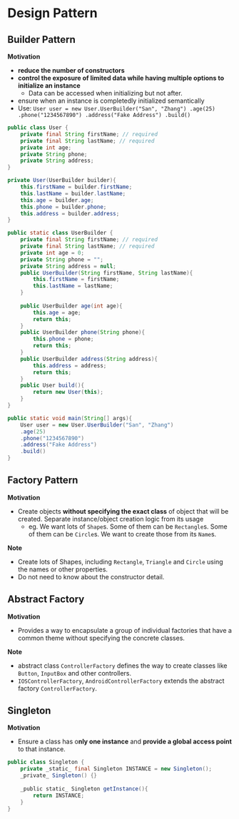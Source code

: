 <extoc></extoc>

# Design Pattern

## Builder Pattern

**Motivation**

- **reduce the number of constructors**
- **control the exposure of limited data while having multiple options to initialize an instance**
    - Data can be accessed when initializing but not after.
- ensure when an instance is completedly initialized semantically
- Use: ```User user = new User.UserBuilder("San", "Zhang")
.age(25)
.phone("1234567890")
.address("Fake Address")
.build()```

```java
public class User {
    private final String firstName; // required
    private final String lastName; // required
    private int age;
    private String phone;
    private String address;
}

private User(UserBuilder builder){
    this.firstName = builder.firstName;
    this.lastName = builder.lastName;
    this.age = builder.age;
    this.phone = builder.phone;
    this.address = builder.address;
}

public static class UserBuilder {
    private final String firstName; // required
    private final String lastName; // required
    private int age = 0;
    private String phone = "";
    private String address = null;
    public UserBuilder(String firstName, String lastName){
        this.firstName = firstName;
        this.lastName = lastName;
    }
    
    public UserBuilder age(int age){
        this.age = age;
        return this;
    }
    public UserBuilder phone(String phone){
        this.phone = phone;
        return this;
    }
    public UserBuilder address(String address){
        this.address = address;
        return this;
    }
    public User build(){
        return new User(this);
    }
}

public static void main(String[] args){
    User user = new User.UserBuilder("San", "Zhang")
    .age(25)
    .phone("1234567890")
    .address("Fake Address")
    .build()
}

```


## Factory Pattern

**Motivation**

- Create objects **without specifying the exact class** of object that will be created. Separate instance/object creation logic from its usage
    - eg. We want lots of `Shape`s. Some of them can be `Rectangle`s. Some of them can be `Circle`s. We want to create those from its `Name`s.

**Note**

- Create lots of Shapes, including `Rectangle`, `Triangle` and `Circle` using the names or other properties.
- Do not need to know about the constructor detail.

## Abstract Factory

**Motivation**

- Provides a way to encapsulate a group of individual factories that have a common theme without specifying the concrete classes.

**Note**

- abstract class `ControllerFactory` defines the way to create classes like `Button`, `InputBox` and other controllers.
- `IOSControllerFactory`, `AndroidControllerFactory` extends the abstract factory `ControllerFactory`.

## Singleton

**Motivation**

- Ensure a class has o**nly one instance** and **provide a global access point** to that instance.

```java
public class Singleton {
    private _static_ final Singleton INSTANCE = new Singleton();
    _private_ Singleton() {}
    
    _public static_ Singleton getInstance(){
        return INSTANCE;
    }
}
```